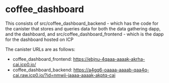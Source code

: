 # coffee_dashboard

This consists of src/coffee_dashboard_backend - which has the code for the canister that stores and queries data for both the data gathering dapp, and the dashboard, and src/coffee_dashboard_frontend - which is the dapp for the dashboard hosted on ICP 

The canister URLs are as follows: 
- coffee_dashboard_frontend: https://ebjnu-4qaaa-aaaak-akrha-cai.icp0.io/
- coffee_dashboard_backend: https://a4gq6-oaaaa-aaaab-qaa4q-cai.raw.icp0.io/?id=nmwii-jaaaa-aaaak-akptq-cai
